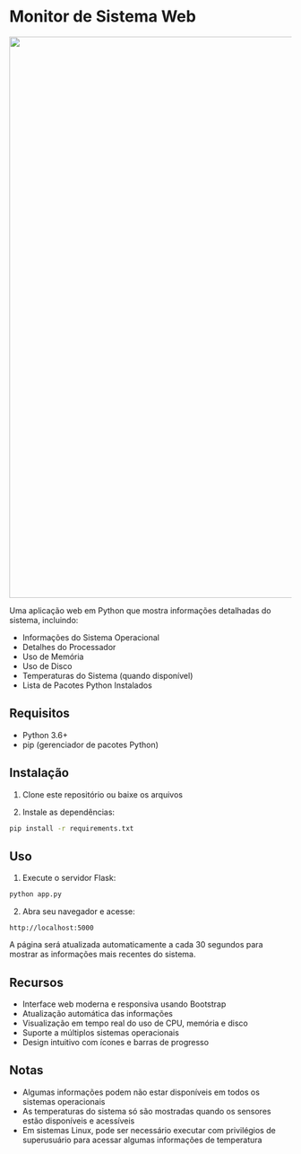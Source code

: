 # Monitor de Sistema Web

<img src="https://drive.google.com/uc?export=view&id=1cVJGIzukEyYqyNr9NerI-uFp52B35PQr" width="1000">

Uma aplicação web em Python que mostra informações detalhadas do sistema, incluindo:
- Informações do Sistema Operacional
- Detalhes do Processador
- Uso de Memória
- Uso de Disco
- Temperaturas do Sistema (quando disponível)
- Lista de Pacotes Python Instalados

## Requisitos

- Python 3.6+
- pip (gerenciador de pacotes Python)

## Instalação

1. Clone este repositório ou baixe os arquivos

2. Instale as dependências:
```bash
pip install -r requirements.txt
```

## Uso

1. Execute o servidor Flask:
```bash
python app.py
```

2. Abra seu navegador e acesse:
```
http://localhost:5000
```

A página será atualizada automaticamente a cada 30 segundos para mostrar as informações mais recentes do sistema.

## Recursos

- Interface web moderna e responsiva usando Bootstrap
- Atualização automática das informações
- Visualização em tempo real do uso de CPU, memória e disco
- Suporte a múltiplos sistemas operacionais
- Design intuitivo com ícones e barras de progresso

## Notas

- Algumas informações podem não estar disponíveis em todos os sistemas operacionais
- As temperaturas do sistema só são mostradas quando os sensores estão disponíveis e acessíveis
- Em sistemas Linux, pode ser necessário executar com privilégios de superusuário para acessar algumas informações de temperatura
